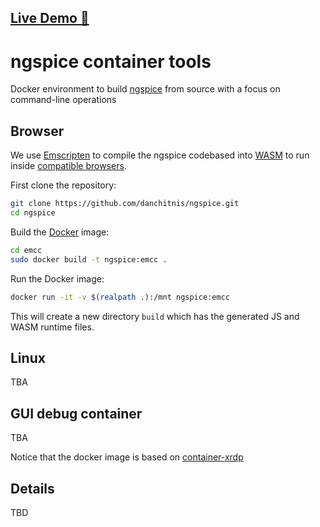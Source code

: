 ## [Live Demo 🚀](https://danchitnis.github.io/ngspice/emcc/)

# ngspice container tools

Docker environment to build [ngspice](https://sourceforge.net/p/ngspice/ngspice/ci/master/tree/) from source with a focus on command-line operations

## Browser

We use [Emscripten](https://emscripten.org/) to compile the ngspice codebased into [WASM](https://webassembly.org/) to run inside [compatible browsers](https://caniuse.com/?search=wasm).

First clone the repository:

```bash
git clone https://github.com/danchitnis/ngspice.git
cd ngspice
```

Build the [Docker](https://www.docker.com/) image:

```bash
cd emcc
sudo docker build -t ngspice:emcc .
```

Run the Docker image:

```bash
docker run -it -v $(realpath .):/mnt ngspice:emcc
```

This will create a new directory `build` which has the generated JS and WASM runtime files.

## Linux

TBA

## GUI debug container

TBA

Notice that the docker image is based on [container-xrdp](https://github.com/danchitnis/container-xrdp)

## Details

TBD
